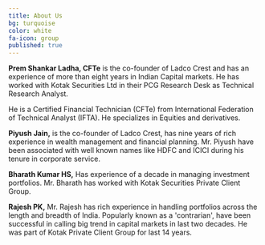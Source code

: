 ```yaml
---
title: About Us
bg: turquoise
color: white
fa-icon: group
published: true
---
```

__Prem  Shankar Ladha, CFTe__ is the co-founder of Ladco Crest and has an experience of more than eight years in Indian Capital markets. He has worked with Kotak Securities Ltd in their PCG Research Desk as Technical Research Analyst. 

He is a Certified Financial Technician (CFTe) from International Federation of Technical Analyst (IFTA). He specializes in Equities and derivatives.

__Piyush Jain,__ is the co-founder of Ladco Crest, has nine years of rich experience in wealth management and financial planning. Mr. Piyush have been associated with well known names like HDFC and ICICI during his tenure in corporate service.

__Bharath Kumar HS,__ Has experience of a decade in managing investment portfolios. Mr. Bharath has worked with Kotak Securities Private Client Group.

__Rajesh PK,__ Mr. Rajesh has rich experience in handling portfolios across the length and breadth of India. Popularly known as a 'contrarian', have been successful in calling big trend in capital markets in last two decades. He was part of Kotak Private Client Group for last 14 years.
